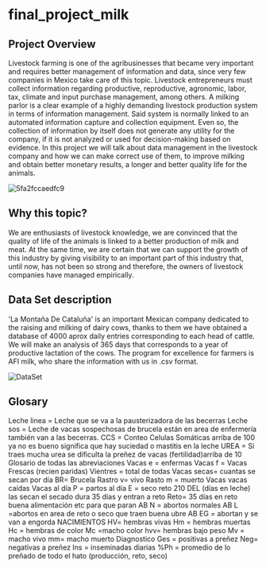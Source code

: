 # final_project_milk

## Project Overview 

Livestock farming is one of the agribusinesses that became very important and requires better management of information and data, since very few companies in Mexico take care of this topic. Livestock entrepreneurs must collect information regarding productive, reproductive, agronomic, labor, tax, climate and input purchase management, among others. A milking parlor is a clear example of a highly demanding livestock production system in terms of information management. Said system is normally linked to an automated information capture and collection equipment. Even so, the collection of information by itself does not generate any utility for the company, if it is not analyzed or used for decision-making based on evidence. In this project we will talk about data management in the livestock company and how we can make correct use of them, to improve milking and obtain better monetary results, a longer and better quality life for the animals.

![5fa2fccaedfc9](https://user-images.githubusercontent.com/96633294/168599396-1a142209-efeb-47b2-bb9b-0fbfa8c9238f.jpeg)


## Why this topic?

We are enthusiasts of livestock knowledge, we are convinced that the quality of life of the animals is linked to a better production of milk and meat. At the same time, we are certain that we can support the growth of this industry by giving visibility to an important part of this industry that, until now, has not been so strong and therefore, the owners of livestock companies have managed empirically.

## Data Set description 

'La Montaña De Cataluña' is an important Mexican company dedicated to the raising and milking of dairy cows, thanks to them we have obtained a database of 4000 aprox daily entries corresponding to each head of cattle. We will make an analysis of 365 days that corresponds to a year of productive lactation of the cows.
The program for excellence for farmers is AFI milk, who share the information with us in .csv format.

![DataSet](https://user-images.githubusercontent.com/96633294/168600785-3c5ab065-c448-4012-9b70-6ff5caef67dd.png)



## Glosary

Leche linea = Leche que se va a la pausterizadora de las becerras
Leche sos = Leche de vacas sospechosas de brucela están en area de enfermería también van a las becerras.
CCS = Conteo Celulas Somáticas arriba de 100 ya no es bueno significa que hay suciedad o mastitis en la leche
UREA = Si traes mucha urea se dificulta la preñez de vacas (fertilidad)arriba de 10 
Glosario de todas las abreviaciones 
Vacas e = enfermas
Vacas f = Vacas Frescas (recien paridas)
Vientres = total de todas
Vacas secas= cuantas se secan por día
BR= Brucela
Rastro v= vivo
Rasto m = muerto
Vacas vacas caídas
Vacas al día 
P = partos al día
E = seco reto 
210 DEL (días en leche) las secan el secado dura 35 días y entran a reto
Reto= 35 días en reto buena alimentación etc para que paran
AB N = abortos normales
AB L =abortos en area de reto o seco que traen buena ubre 
AB EG = abortan y se van a engorda
NACIMIENTOS
HV= hembras vivas
Hm = hembras muertas
Hc = hembras de color
Mc =macho color
hvv= hembras bajo peso
Mv = macho vivo
mm= macho muerto
Diagnostico
Ges = positivas a preñez
Neg= negativas a preñez
Ins = inseminadas diarias
%Ph = promedio de lo preñado de todo el hato (producción, reto, seco)
